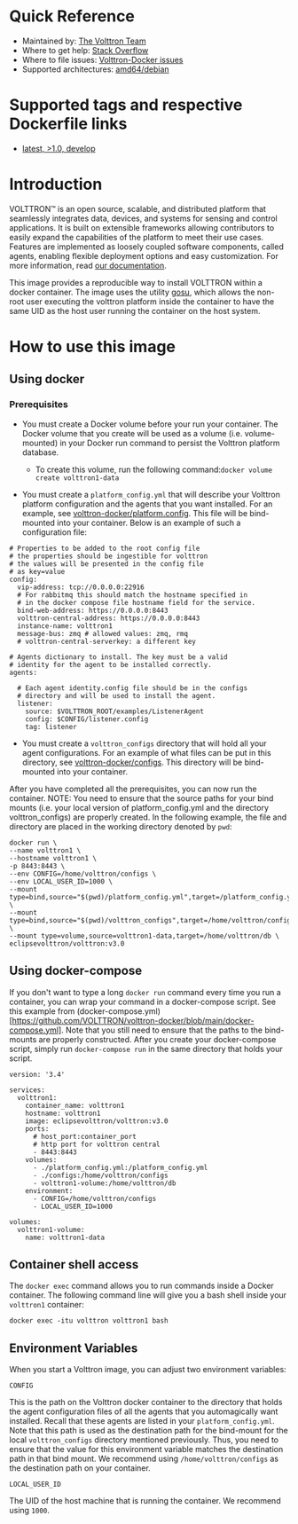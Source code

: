 # Quick Reference

* Maintained by: [The Volttron Team](mailto:volttron@pnnl.gov)
* Where to get help: [Stack Overflow](http://stackoverflow.com/questions/tagged/volttron)
* Where to file issues: [Volttron-Docker issues](https://github.com/VOLTTRON/volttron-docker/issues)
* Supported architectures: [amd64/debian](https://hub.docker.com/r/amd64/debian)

# Supported tags and respective Dockerfile links
* [latest, >1.0, develop](https://github.com/VOLTTRON/volttron-docker/blob/main/Dockerfile)

# Introduction

VOLTTRON™ is an open source, scalable, and distributed platform that seamlessly integrates data, devices, and systems for sensing and control applications. It is built on extensible frameworks allowing contributors to easily expand the capabilities of the platform to meet their use cases. Features are implemented as loosely coupled software components, called agents, enabling flexible deployment options and easy customization.
For more information, read [our documentation](https://volttron.readthedocs.io/en/develop/index.html).

This image provides a reproducible way to install VOLTTRON within a docker container.
The image uses the utility [gosu](https://github.com/tianon/gosu), which allows the non-root user executing the volttron platform inside the container to have the same UID as the host user running the container on the host system.

# How to use this image

## Using docker

### Prerequisites

* You must create a Docker volume before your run your container. The Docker volume that you create will be used
as a volume (i.e. volume-mounted) in your Docker run command to persist the Volttron platform database.
  * To create this volume, run the following command:`docker volume create volttron1-data`

* You must create a `platform_config.yml` that will describe your Volttron platform configuration and the agents that you want installed. For an example, see [volttron-docker/platform.config](https://github.com/VOLTTRON/volttron-docker/blob/main/platform_config.yml). This file will be bind-mounted into your container. Below is an example of such a configuration file:
```shell
# Properties to be added to the root config file
# the properties should be ingestible for volttron
# the values will be presented in the config file
# as key=value
config:
  vip-address: tcp://0.0.0.0:22916
  # For rabbitmq this should match the hostname specified in
  # in the docker compose file hostname field for the service.
  bind-web-address: https://0.0.0.0:8443
  volttron-central-address: https://0.0.0.0:8443
  instance-name: volttron1
  message-bus: zmq # allowed values: zmq, rmq
  # volttron-central-serverkey: a different key

# Agents dictionary to install. The key must be a valid
# identity for the agent to be installed correctly.
agents:

  # Each agent identity.config file should be in the configs
  # directory and will be used to install the agent.
  listener:
    source: $VOLTTRON_ROOT/examples/ListenerAgent
    config: $CONFIG/listener.config
    tag: listener
```

* You must create a `volttron_configs` directory that will hold all your agent configurations. For an example of what files can be put in this directory, see [volttron-docker/configs](https://github.com/VOLTTRON/volttron-docker/tree/main/configs). This directory will be bind-mounted into your container.

After you have completed all the prerequisites, you can now run the container. NOTE: You need to ensure that the source paths for
your bind mounts (i.e. your local version of platform_config.yml and the directory volttron_configs) are properly created. In the following example,
the file and directory are placed in the working directory denoted by `pwd`:

```shell
docker run \
--name volttron1 \
--hostname volttron1 \
-p 8443:8443 \
--env CONFIG=/home/volttron/configs \
--env LOCAL_USER_ID=1000 \
--mount type=bind,source="$(pwd)/platform_config.yml",target=/platform_config.yml \
--mount type=bind,source="$(pwd)/volttron_configs",target=/home/volttron/configs \
--mount type=volume,source=volttron1-data,target=/home/volttron/db \
eclipsevolttron/volttron:v3.0
```

## Using docker-compose

If you don't want to type a long `docker run` command every time you run a container, you can wrap your command in a
docker-compose script. See this example from (docker-compose.yml)[https://github.com/VOLTTRON/volttron-docker/blob/main/docker-compose.yml].
Note that you still need to ensure that the paths to the bind-mounts are properly constructed. After you create your docker-compose script,
simply run `docker-compose run` in the same directory that holds your script.

```shell
version: '3.4'

services:
  volttron1:
    container_name: volttron1
    hostname: volttron1
    image: eclipsevolttron/volttron:v3.0
    ports:
      # host_port:container_port
      # http port for volttron central
      - 8443:8443
    volumes:
      - ./platform_config.yml:/platform_config.yml
      - ./configs:/home/volttron/configs
      - volttron1-volume:/home/volttron/db
    environment:
      - CONFIG=/home/volttron/configs
      - LOCAL_USER_ID=1000

volumes:
  volttron1-volume:
    name: volttron1-data
```

## Container shell access

The `docker exec` command allows you to run commands inside a Docker container. The following command line will give you a bash shell inside your `volttron1` container:

```shell
docker exec -itu volttron volttron1 bash
```

## Environment Variables

When you start a Volttron image, you can adjust two environment variables:

```shell
CONFIG
```

This is the path on the Volttron docker container to the directory that holds the agent configuration files of all the agents that you automagically
want installed. Recall that these agents are listed in your `platform_config.yml`. Note that this path is used as the
destination path for the bind-mount for the local `volttron_configs` directory mentioned previously. Thus, you need to ensure
that the value for this environment variable matches the destination path in that bind mount. We recommend using `/home/volttron/configs` as the destination path on your container.

```shell
LOCAL_USER_ID
```

The UID of the host machine that is running the container. We recommend using `1000`.
